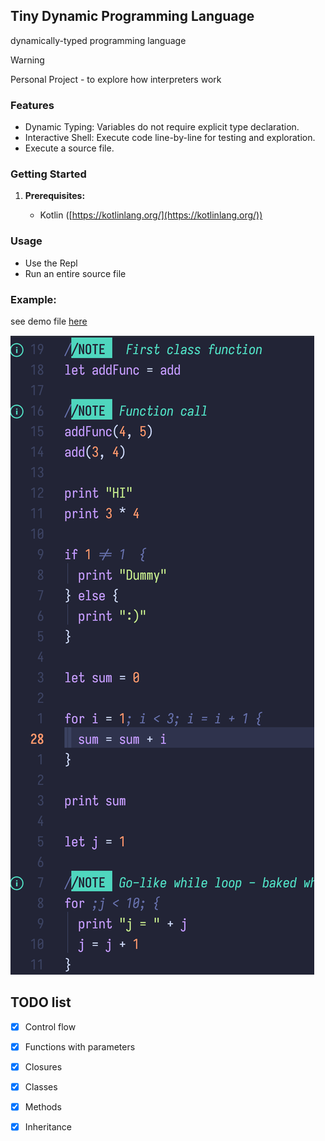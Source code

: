 ## Tiny Dynamic Programming Language 

dynamically-typed programming language 

> [!WARNING]
> Personal Project - to explore how interpreters work

### Features

* Dynamic Typing: Variables do not require explicit type declaration.
* Interactive Shell: Execute code line-by-line for testing and exploration.
* Execute a source file.

### Getting Started

1. **Prerequisites:** 

    * Kotlin ([https://kotlinlang.org/](https://kotlinlang.org/))

### Usage

* Use the Repl
* Run an entire source file

### **Example:**
see demo file [here](demo)

![Logo](CodeSnippet.png)

## TODO list

* [x] Control flow
* [x] Functions with parameters
* [x] Closures
* [x] Classes
* [x] Methods
* [x] Inheritance

